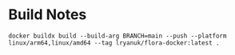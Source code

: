# Build Notes

```
docker buildx build --build-arg BRANCH=main --push --platform linux/arm64,linux/amd64 --tag lryanuk/flora-docker:latest .
```